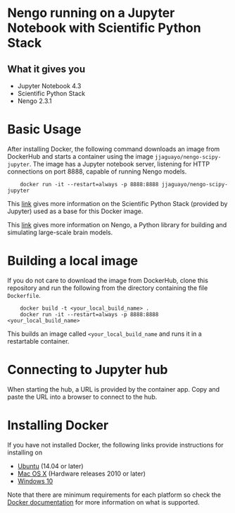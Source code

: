# Nengo running on a Jupyter Notebook with Scientific Python Stack

## What it gives you 

* Jupyter Notebook 4.3
* Scientific Python Stack
* Nengo 2.3.1

# Basic Usage

After installing Docker, the following command downloads an image from DockerHub and starts a container using the image `jjaguayo/nengo-scipy-jupyter`. The image has a Jupyter notebook server, listening for HTTP connections on port 8888, capable of 
running Nengo models.

```
    docker run -it --restart=always -p 8888:8888 jjaguayo/nengo-scipy-jupyter
```

This [link](https://github.com/jupyter/docker-stacks/tree/master/scipy-notebook)
gives more information on the Scientific Python Stack (provided by Jupyter) used
as a base for this Docker image.

This [link](https://pythonhosted.org/nengo/index.html) gives more information on
Nengo, a Python library for building and simulating large-scale brain models.

# Building a local image

If you do not care to download the image from DockerHub, clone this repository
and run the following from the directory containing the file `Dockerfile`.

```
    docker build -t <your_local_build_name> .
    docker run -it --restart=always -p 8888:8888 <your_local_build_name>
```

This builds an image called `<your_local_build_name` and runs it in a 
restartable container. 

# Connecting to Jupyter hub

When starting the hub, a URL is provided by the container app. Copy and paste the URL into a browser to connect to the hub.

# Installing Docker

If you have not installed Docker, the following links provide instructions for
installing on

* [Ubuntu](https://docs.docker.com/engine/installation/linux/ubuntu/) (14.04 or later)
* [Mac OS X](https://docs.docker.com/docker-for-mac/install/) (Hardware releases 2010 or later)
* [Windows 10](https://docs.docker.com/docker-for-windows/install/)

Note that there are minimum requirements for each platform so check the 
[Docker documentation](https://docs.docker.com/engine/installation/) for more
information on what is supported.
